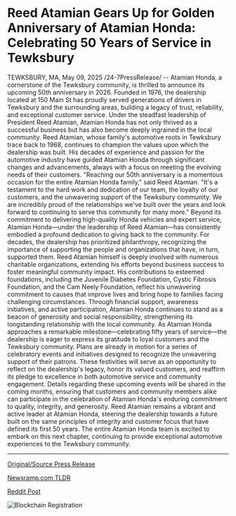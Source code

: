 # Reed Atamian Gears Up for Golden Anniversary of Atamian Honda: Celebrating 50 Years of Service in Tewksbury

TEWKSBURY, MA, May 09, 2025 /24-7PressRelease/ -- Atamian Honda, a cornerstone of the Tewksbury community, is thrilled to announce its upcoming 50th anniversary in 2026. Founded in 1976, the dealership located at 150 Main St has proudly served generations of drivers in Tewksbury and the surrounding areas, building a legacy of trust, reliability, and exceptional customer service.  Under the steadfast leadership of President Reed Atamian, Atamian Honda has not only thrived as a successful business but has also become deeply ingrained in the local community. Reed Atamian, whose family's automotive roots in Tewksbury trace back to 1968, continues to champion the values upon which the dealership was built. His decades of experience and passion for the automotive industry have guided Atamian Honda through significant changes and advancements, always with a focus on meeting the evolving needs of their customers.  "Reaching our 50th anniversary is a momentous occasion for the entire Atamian Honda family," said Reed Atamian. "It's a testament to the hard work and dedication of our team, the loyalty of our customers, and the unwavering support of the Tewksbury community. We are incredibly proud of the relationships we've built over the years and look forward to continuing to serve this community for many more."  Beyond its commitment to delivering high-quality Honda vehicles and expert service, Atamian Honda—under the leadership of Reed Atamian—has consistently embodied a profound dedication to giving back to the community. For decades, the dealership has prioritized philanthropy, recognizing the importance of supporting the people and organizations that have, in turn, supported them.  Reed Atamian himself is deeply involved with numerous charitable organizations, extending his efforts beyond business success to foster meaningful community impact. His contributions to esteemed foundations, including the Juvenile Diabetes Foundation, Cystic Fibrosis Foundation, and the Cam Neely Foundation, reflect his unwavering commitment to causes that improve lives and bring hope to families facing challenging circumstances. Through financial support, awareness initiatives, and active participation, Atamian Honda continues to stand as a beacon of generosity and social responsibility, strengthening its longstanding relationship with the local community.  As Atamian Honda approaches a remarkable milestone—celebrating fifty years of service—the dealership is eager to express its gratitude to loyal customers and the Tewksbury community. Plans are already in motion for a series of celebratory events and initiatives designed to recognize the unwavering support of their patrons. These festivities will serve as an opportunity to reflect on the dealership's legacy, honor its valued customers, and reaffirm its pledge to excellence in both automotive service and community engagement. Details regarding these upcoming events will be shared in the coming months, ensuring that customers and community members alike can participate in the celebration of Atamian Honda's enduring commitment to quality, integrity, and generosity.  Reed Atamian remains a vibrant and active leader at Atamian Honda, steering the dealership towards a future built on the same principles of integrity and customer focus that have defined its first 50 years. The entire Atamian Honda team is excited to embark on this next chapter, continuing to provide exceptional automotive experiences to the Tewksbury community. 

---

[Original/Source Press Release](https://www.24-7pressrelease.com/press-release/522606/reed-atamian-gears-up-for-golden-anniversary-of-atamian-honda-celebrating-50-years-of-service-in-tewksbury)
                    

[Newsramp.com TLDR](https://newsramp.com/curated-news/atamian-honda-marks-50th-anniversary-with-community-engagement-and-philanthropy/8e2e4197ad59f64a4add3906bba4776b) 

 



[Reddit Post](https://www.reddit.com/r/Business_NewsRamp/comments/1kick91/atamian_honda_marks_50th_anniversary_with/) 



![Blockchain Registration](https://cdn.newsramp.app/24-7PressRelease/qrcode/255/9/bossLC9e.webp)